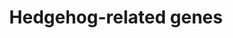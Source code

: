 ---
authors:
- Pieter Giesbertz
- Khanspers
- MaintBot
- RaatsS
description: ''
last-edited: 2021-05-27
organisms:
- Caenorhabditis elegans
redirect_from:
- /index.php/Pathway:WP1497
- /instance/WP1497
schema-jsonld:
- '@context': https://schema.org/
  '@id': https://wikipathways.github.io/pathways/WP1497.html
  '@type': Dataset
  creator:
    '@type': Organization
    name: WikiPathways
  description: ''
  keywords:
  - grl-21
  - grd-7
  - grd-5
  - grl-5
  - grl-7
  - grd-14
  - grd-13
  - hog-1
  - grd-12
  - wrt-10
  - grl-10
  - wrt-9
  - grl-15
  - grl-17
  - grd-10
  - grl-4
  - grl-8
  - grl-29
  - grd-16
  license: CC0
  name: Hedgehog-related genes
seo: CreativeWork
title: Hedgehog-related genes
wpid: WP1497
---